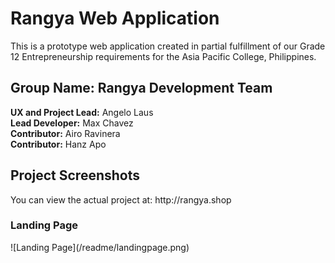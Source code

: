 <h1>Rangya Web Application</h1>

This is a prototype web application created in partial fulfillment of our Grade 12 Entrepreneurship requirements for the Asia Pacific College, Philippines.
<br />
<h2>Group Name: Rangya Development Team</h2>
<strong>UX and Project Lead:</strong> Angelo Laus <br />
<strong>Lead Developer:</strong> Max Chavez <br />
<strong>Contributor:</strong> Airo Ravinera <br />
<strong>Contributor:</strong> Hanz Apo </br />

<h2>Project Screenshots</h2>
You can view the actual project at: http://rangya.shop

<h3>Landing Page</h3>
![Landing Page](/readme/landingpage.png)
